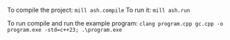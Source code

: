 To compile the project: `mill ash.compile`
To run it: `mill ash.run`

To run compile and run the example program: `clang program.cpp gc.cpp -o program.exe -std=c++23; .\program.exe`
